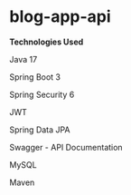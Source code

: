# blog-app-api
**Technologies Used**

Java 17

Spring Boot 3

Spring Security 6

JWT

Spring Data JPA

Swagger - API Documentation

MySQL

Maven


